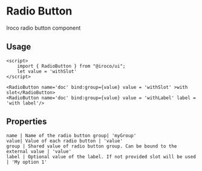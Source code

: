 # Radio Button

Iroco radio button component

## Usage

```example
<script>
    import { RadioButton } from "@iroco/ui";
    let value = 'withSlot'
</script>

<RadioButton name='doc' bind:group={value} value = 'withSlot' >with slot</RadioButton>
<RadioButton name='doc' bind:group={value} value = 'withLabel' label = 'with label'/>
```

## Properties
```properties
name | Name of the radio button group| 'myGroup'
value| Value of each radio button | 'value'
group | Shared value of radio button group. Can be bound to the external value | 'value'
label | Optional value of the label. If not provided slot will be used | 'My option 1' 
```